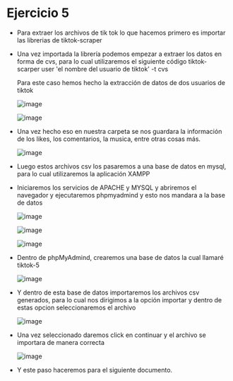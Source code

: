 # Ejercicio 5

* Para extraer los archivos de tik tok lo que hacemos primero es importar las librerias de tiktok-scraper
* Una vez importada la librería podemos empezar a extraer los datos en forma de cvs, para lo cual utilizaremos el siguiente código
  tiktok-scarper user 'el nombre del usuario de tiktok' -t cvs
  
  Para este caso hemos hecho la extracción de datos de dos usuarios de tiktok
  
  ![image](https://user-images.githubusercontent.com/65980001/127723689-93841197-7640-44d1-8728-24577a97fc36.png)
  
  ![image](https://user-images.githubusercontent.com/65980001/127723740-ec734b11-60da-4448-ade2-fef54d499395.png)

* Una vez hecho eso en nuestra carpeta se nos guardara la información de los likes, los comentarios, la musica, entre otras cosas más.
  
  ![image](https://user-images.githubusercontent.com/65980001/127723737-32bb5a56-3cb6-4135-82b5-2b26474d707a.png)

  
* Luego estos archivos csv los pasaremos a una base de datos en mysql, para lo cual utilizaremos la aplicación XAMPP
* Iniciaremos los servicios de APACHE y MYSQL y abriremos el navegador y ejecutaremos phpmyadmind y esto nos mandara a la base de datos
  
  ![image](https://user-images.githubusercontent.com/65980001/127723796-daaeb733-d8a4-41b6-bba4-c68065b886a2.png)
  
  ![image](https://user-images.githubusercontent.com/65980001/127723802-19e49439-1e69-445c-80b0-ca2382bbb916.png)
  
  ![image](https://user-images.githubusercontent.com/65980001/127723843-01912a18-35a0-47ef-a30e-50b70c317dfd.png)


* Dentro de phpMyAdmind, crearemos una base de datos la cual llamaré tiktok-5

  ![image](https://user-images.githubusercontent.com/65980001/127723854-a3863e56-e4b7-4649-a8aa-85b4bf6ce820.png)

* Y dentro de esta base de datos importaremos los archivos csv generados, para lo cual nos dirigimos a la opción importar y dentro de estas opcion seleccionaremos el archivo
  
  ![image](https://user-images.githubusercontent.com/65980001/127723890-b906cf3f-e440-4c96-bb6e-d79fdbaafc2d.png)

* Una vez seleccionado daremos click en continuar y el archivo se importara de manera correcta
  
  ![image](https://user-images.githubusercontent.com/65980001/127723913-2ab0571c-813f-4d52-bf5c-512c3243dbbf.png)

* Y este paso haceremos para el siguiente documento.
